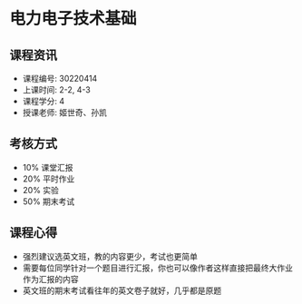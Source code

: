 # 电力电子技术基础

## 课程资讯
- 课程编号: 30220414 
- 上课时间: 2-2, 4-3
- 课程学分: 4
- 授课老师: 姬世奇、孙凯
  
## 考核方式
- 10% 课堂汇报
- 20% 平时作业
- 20% 实验
- 50% 期末考试
 
## 课程心得
- 强烈建议选英文班，教的内容更少，考试也更简单
- 需要每位同学针对一个题目进行汇报，你也可以像作者这样直接把最终大作业作为汇报的内容
- 英文班的期末考试看往年的英文卷子就好，几乎都是原题
